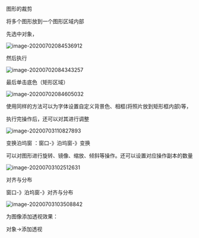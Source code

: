 图形的裁剪

将多个图形放到一个图形区域内部

先选中对象，

![image-20200702084536912](C:\Users\Hu\AppData\Roaming\Typora\typora-user-images\image-20200702084536912.png)

然后执行

![image-20200702084343257](C:\Users\Hu\AppData\Roaming\Typora\typora-user-images\image-20200702084343257.png)

最后单击底色（矩形区域）

![image-20200702084605032](C:\Users\Hu\AppData\Roaming\Typora\typora-user-images\image-20200702084605032.png)

 使用同样的方法可以为字体设置自定义背景色、相框(将照片放到矩形框内部)等，

执行完操作后，还可以对其进行调整

![image-20200703110827893](C:\Users\Hu\AppData\Roaming\Typora\typora-user-images\image-20200703110827893.png)



变换泊坞窗  ：窗口-》泊坞窗-》变换

可以对图形进行旋转、镜像、缩放、倾斜等操作。还可以设置对应操作副本的数量

![image-20200703102512631](C:\Users\Hu\AppData\Roaming\Typora\typora-user-images\image-20200703102512631.png)



对齐与分布

窗口-》泊坞窗-》对齐与分布

![image-20200703103508842](C:\Users\Hu\AppData\Roaming\Typora\typora-user-images\image-20200703103508842.png)









为图像添加透视效果：

对象->添加透视
